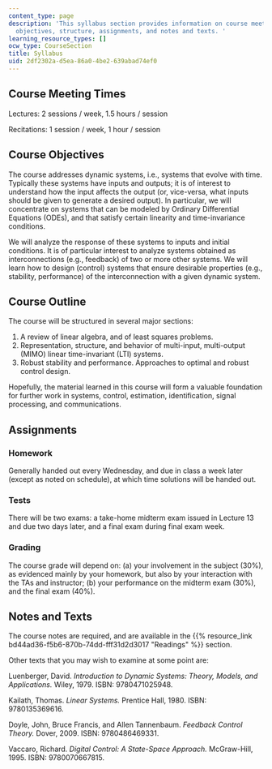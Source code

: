 ```yaml
---
content_type: page
description: 'This syllabus section provides information on course meeting times,
  objectives, structure, assignments, and notes and texts. '
learning_resource_types: []
ocw_type: CourseSection
title: Syllabus
uid: 2df2302a-d5ea-86a0-4be2-639abad74ef0
---
```


Course Meeting Times
--------------------

Lectures: 2 sessions / week, 1.5 hours / session

Recitations: 1 session / week, 1 hour / session

Course Objectives
-----------------

The course addresses dynamic systems, i.e., systems that evolve with time. Typically these systems have inputs and outputs; it is of interest to understand how the input affects the output (or, vice-versa, what inputs should be given to generate a desired output). In particular, we will concentrate on systems that can be modeled by Ordinary Differential Equations (ODEs), and that satisfy certain linearity and time-invariance conditions.

We will analyze the response of these systems to inputs and initial conditions. It is of particular interest to analyze systems obtained as interconnections (e.g., feedback) of two or more other systems. We will learn how to design (control) systems that ensure desirable properties (e.g., stability, performance) of the interconnection with a given dynamic system.

Course Outline
--------------

The course will be structured in several major sections:

1.  A review of linear algebra, and of least squares problems.
2.  Representation, structure, and behavior of multi-input, multi-output (MIMO) linear time-invariant (LTI) systems.
3.  Robust stability and performance. Approaches to optimal and robust control design.

Hopefully, the material learned in this course will form a valuable foundation for further work in systems, control, estimation, identification, signal processing, and communications.

Assignments
-----------

### Homework

Generally handed out every Wednesday, and due in class a week later (except as noted on schedule), at which time solutions will be handed out.

### Tests

There will be two exams: a take-home midterm exam issued in Lecture 13 and due two days later, and a final exam during final exam week.

### Grading

The course grade will depend on: (a) your involvement in the subject (30%), as evidenced mainly by your homework, but also by your interaction with the TAs and instructor; (b) your performance on the midterm exam (30%), and the final exam (40%).

Notes and Texts
---------------

The course notes are required, and are available in the {{% resource_link bd44ad36-f5b6-870b-74dd-fff31d2d3017 "Readings" %}} section.

Other texts that you may wish to examine at some point are:

Luenberger, David. _Introduction to Dynamic Systems: Theory, Models, and Applications._ Wiley, 1979. ISBN: 9780471025948.

Kailath, Thomas. _Linear Systems._ Prentice Hall, 1980. ISBN: 9780135369616.

Doyle, John, Bruce Francis, and Allen Tannenbaum. _Feedback Control Theory._ Dover, 2009. ISBN: 9780486469331.

Vaccaro, Richard. _Digital Control: A State-Space Approach._ McGraw-Hill, 1995. ISBN: 9780070667815.